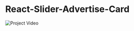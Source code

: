# React-Slider-Advertise-Card


![Project Video](https://drive.google.com/file/d/19tymLT4TQbSXaMNizdAFoab4nsgpr_f1/view)